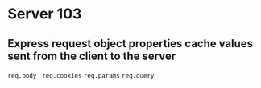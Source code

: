 # Server 103 
## Express request object properties cache values sent from the client to the server

`req.body `
`req.cookies`
`req.params`
`req.query`
